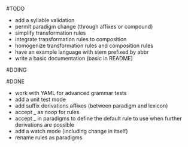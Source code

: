 #TODO
* add a syllable validation 
* permit paradigm change (through affixes or compound)
* simplify transformation rules
* integrate transformation rules to composition
* homogenize transformation rules and composition rules
* have an example language with stem prefixed by abbr
* write a basic documentation (basic in README)

#DOING

#DONE
* work with YAML for advanced grammar tests
* add a unit test mode
* add suffix derivations ~~affixes~~ (between paradigm and lexicon)
* accept _ as noop for rules
* accept _ in paradigms to define the default rule to use when further derivations are possible
* add a watch mode (including change in itself)
* rename rules as paradigms
